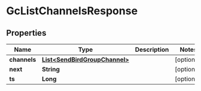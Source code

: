 

# GcListChannelsResponse


## Properties

| Name | Type | Description | Notes |
|------------ | ------------- | ------------- | -------------|
|**channels** | [**List&lt;SendBirdGroupChannel&gt;**](SendBirdGroupChannel.md) |  |  [optional] |
|**next** | **String** |  |  [optional] |
|**ts** | **Long** |  |  [optional] |



